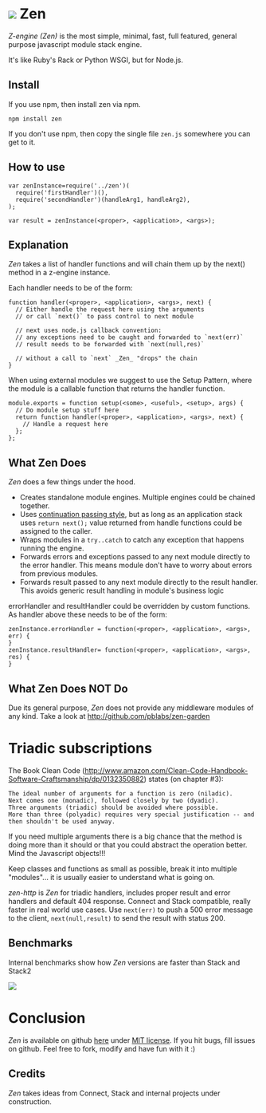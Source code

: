 # <img src="https://github.com/pblabs/zen/raw/master/logo.png"> Zen

_Z-engine (Zen)_ is the most simple, minimal, fast, full featured, general purpose javascript module stack engine.

It's like Ruby's Rack or Python WSGI, but for Node.js.

## Install

If you use npm, then install zen via npm. 

    npm install zen

If you don't use npm, then copy the single file `zen.js` somewhere you can get to it.   

## How to use

	var zenInstance=require('../zen')(
	  require('firstHandler')(),
      require('secondHandler')(handleArg1, handleArg2),
	);
	
	var result = zenInstance(<proper>, <application>, <args>); 

## Explanation

_Zen_ takes a list of handler functions and will chain them up by the next() method in a z-engine instance. 

Each handler needs to be of the form:

    function handler(<proper>, <application>, <args>, next) {
      // Either handle the request here using the arguments
      // or call `next()` to pass control to next module

	  // next uses node.js callback convention: 
      // any exceptions need to be caught and forwarded to `next(err)`
	  // result needs to be forwarded with `next(null,res)`	

	  // without a call to `next` _Zen_ "drops" the chain  
    }

When using external modules we suggest to use the Setup Pattern, where the module is a callable function that returns the handler function.  

    module.exports = function setup(<some>, <useful>, <setup>, args) {
      // Do module setup stuff here
      return function handler(<proper>, <application>, <args>, next) {
        // Handle a request here
      };
    };

## What Zen Does

_Zen_ does a few things under the hood.

 - Creates standalone module engines. Multiple engines could be chained together.
 - Uses <a href='http://en.wikipedia.org/wiki/Continuation-passing_style'>continuation passing style</a>, but as long as an application stack uses `return next();` value returned from handle functions could be assigned to the caller.  
 - Wraps modules in a `try..catch` to catch any exception that happens running the engine.
 - Forwards errors and exceptions passed to any next module directly to the error handler.  This means module don't have to worry about errors from previous modules.
 - Forwards result passed to any next module directly to the result handler. This avoids generic result handling in module's business logic  

errorHandler and resultHandler could be overridden by custom functions. As handler above these needs to be of the form:

	zenInstance.errorHandler = function(<proper>, <application>, <args>, err) {
	}
	zenInstance.resultHandler= function(<proper>, <application>, <args>, res) {
	}

## What Zen Does NOT Do

Due its general purpose, _Zen_ does not provide any middleware modules of any kind. Take a look at http://github.com/pblabs/zen-garden 

# Triadic subscriptions

The Book Clean Code (http://www.amazon.com/Clean-Code-Handbook-Software-Craftsmanship/dp/0132350882) states (on chapter #3): 
	
	The ideal number of arguments for a function is zero (niladic). 
	Next comes one (monadic), followed closely by two (dyadic). 
	Three arguments (triadic) should be avoided where possible. 
	More than three (polyadic) requires very special justification -- and then shouldn't be used anyway.

If you need multiple arguments there is a big chance that the method is doing more than it should or that you could abstract
the operation better. Mind the Javascript objects!!! 

Keep classes and functions as small as possible, break it into multiple "modules"... it is usually easier to 
understand what is going on.

_zen-http_ is _Zen_ for triadic handlers, includes proper result and error handlers and default 404 response. Connect and Stack compatible, really faster in real world use cases.
Use `next(err)` to push a 500 error message to the client, `next(null,result)` to send the result with status 200.

## Benchmarks

Internal benchmarks show how _Zen_ versions are faster than Stack and Stack2

<img src="https://github.com/pblabs/zen/raw/master/results.png">

# Conclusion

_Zen_ is available on github <a href='https://github.com/plabs/zen'>here</a>
under <a href='https://github.com/plabs/zen/blob/master/MIT-LICENSE.txt'>MIT license</a>.
If you hit bugs, fill issues on github.
Feel free to fork, modify and have fun with it :)

## Credits

_Zen_ takes ideas from Connect, Stack and internal projects under construction. 
